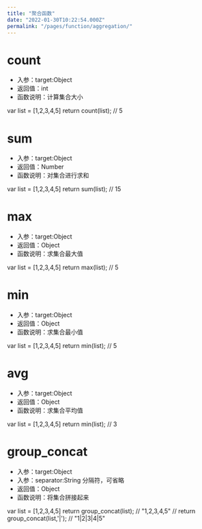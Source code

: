 ```yaml
---
title: "聚合函数"
date: "2022-01-30T10:22:54.000Z"
permalink: "/pages/function/aggregation/"
---
```

# count

 * 入参：target:Object
 * 返回值：int
 * 函数说明：计算集合大小

var list = [1,2,3,4,5]
return count(list);  // 5



# sum

 * 入参：target:Object
 * 返回值：Number
 * 函数说明：对集合进行求和

var list = [1,2,3,4,5]
return sum(list);  // 15



# max

 * 入参：target:Object
 * 返回值：Object
 * 函数说明：求集合最大值

var list = [1,2,3,4,5]
return max(list);  // 5



# min

 * 入参：target:Object
 * 返回值：Object
 * 函数说明：求集合最小值

var list = [1,2,3,4,5]
return min(list);  // 5



# avg

 * 入参：target:Object
 * 返回值：Object
 * 函数说明：求集合平均值

var list = [1,2,3,4,5]
return min(list);  // 3



# group_concat

 * 入参：target:Object
 * 入参：separator:String 分隔符，可省略
 * 返回值：Object
 * 函数说明：将集合拼接起来

var list = [1,2,3,4,5]
return group_concat(list);  // "1,2,3,4,5"
// return group_concat(list,'|');  // "1|2|3|4|5"
